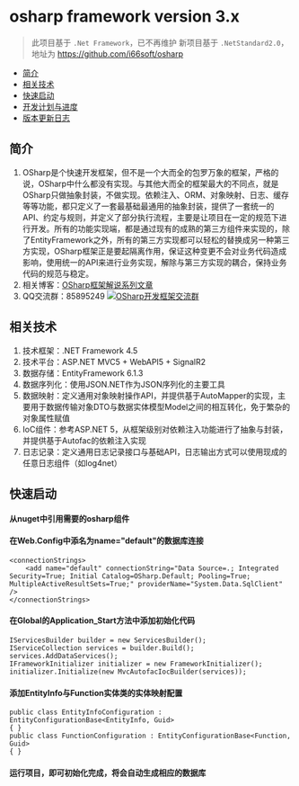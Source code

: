 ﻿# osharp framework version 3.x

> 此项目基于 `.Net Framework`，已不再维护
> 新项目基于 `.NetStandard2.0`，地址为 https://github.com/i66soft/osharp

 - [简介][1]
 - [相关技术][2]
 - [快速启动][3]
 - [开发计划与进度][4]
 - [版本更新日志][5]

## <a id="title01"/>简介
1. OSharp是个快速开发框架，但不是一个大而全的包罗万象的框架，严格的说，OSharp中什么都没有实现。与其他大而全的框架最大的不同点，就是OSharp只做抽象封装，不做实现。依赖注入、ORM、对象映射、日志、缓存等等功能，都只定义了一套最基础最通用的抽象封装，提供了一套统一的API、约定与规则，并定义了部分执行流程，主要是让项目在一定的规范下进行开发。所有的功能实现端，都是通过现有的成熟的第三方组件来实现的，除了EntityFramework之外，所有的第三方实现都可以轻松的替换成另一种第三方实现，OSharp框架正是要起隔离作用，保证这种变更不会对业务代码造成影响，使用统一的API来进行业务实现，解除与第三方实现的耦合，保持业务代码的规范与稳定。
2. 相关博客：[OSharp框架解说系列文章](http://www.cnblogs.com/guomingfeng/p/osharp-overall-design.html)
3. QQ交流群：85895249 [![OSharp开发框架交流群](http://pub.idqqimg.com/wpa/images/group.png)](http://shang.qq.com/wpa/qunwpa?idkey=250897a8ee4c2d3146d798a6111274bfa7bb6306d0f07418bfc6d8c45f26e269 "OSharp开发框架交流群")

## <a id="title02"/>相关技术
1. 技术框架：.NET Framework 4.5
2. 技术平台：ASP.NET MVC5 + WebAPI5 + SignalR2
3. 数据存储：EntityFramework 6.1.3
4. 数据序列化：使用JSON.NET作为JSON序列化的主要工具
5. 数据映射：定义通用对象映射操作API，并提供基于AutoMapper的实现，主要用于数据传输对象DTO与数据实体模型Model之间的相互转化，免于繁杂的对象属性赋值
6. IoC组件：参考ASP.NET 5，从框架级别对依赖注入功能进行了抽象与封装，并提供基于Autofac的依赖注入实现
7. 日志记录：定义通用日志记录接口与基础API，日志输出方式可以使用现成的任意日志组件（如log4net）

## <a id="title03"/>快速启动
#### 从nuget中引用需要的osharp组件
#### 在Web.Config中添名为name="default"的数据库连接
```
<connectionStrings>
    <add name="default" connectionString="Data Source=.; Integrated Security=True; Initial Catalog=OSharp.Default; Pooling=True; MultipleActiveResultSets=True;" providerName="System.Data.SqlClient" />
</connectionStrings>
```

#### 在Global的Application_Start方法中添加初始化代码
```
IServicesBuilder builder = new ServicesBuilder();
IServiceCollection services = builder.Build();
services.AddDataServices();
IFrameworkInitializer initializer = new FrameworkInitializer();
initializer.Initialize(new MvcAutofacIocBuilder(services));
```

#### 添加EntityInfo与Function实体类的实体映射配置
```
public class EntityInfoConfiguration : EntityConfigurationBase<EntityInfo, Guid>
{ }
public class FunctionConfiguration : EntityConfigurationBase<Function, Guid>
{ }
```

#### 运行项目，即可初始化完成，将会自动生成相应的数据库
    
    


  [1]: #title01
  [2]: #title02
  [3]: #title03
  [4]: https://github.com/i66soft/osharp/wiki/plan-rate
  [5]: https://github.com/i66soft/osharp/wiki/update-logs
